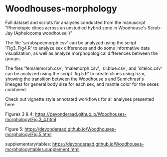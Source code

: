 # Woodhouses-morphology
Full dataset and scripts for analyses conducted from the manuscript "Phenotypic clines across an unstudied hybrid zone in Woodhouse's Scrub-Jay (Aphelocoma woodhouseii)"

The file 'scrubspecmorph.csv' can be analyzed using the script 'Fig3_Fig4.R' to analyze sex differences and do some informative data visualization, as well as analyze morphopological differences between the groups.

The files 'femalemorph.csv', 'malemorph.csv', 's1.blue.csv', and 'siteloc.csv' can be analyzed using the script 'fig.5.R' to create clines using hzar, showing the transition between the Woodhouse's and Sumichrast's lineages for general body size for each sex, and mantle color for the sexes combined.

Check out vignette style annotated workflows for all analyses presented here

Figures 3 & 4: https://devonderaad.github.io/Woodhouses-morphology/Fig.3_4.html

Figure 5: https://devonderaad.github.io/Woodhouses-morphology/Fig.5.html

supplementary/tables: https://devonderaad.github.io/Woodhouses-morphology/tables.supplement.html
